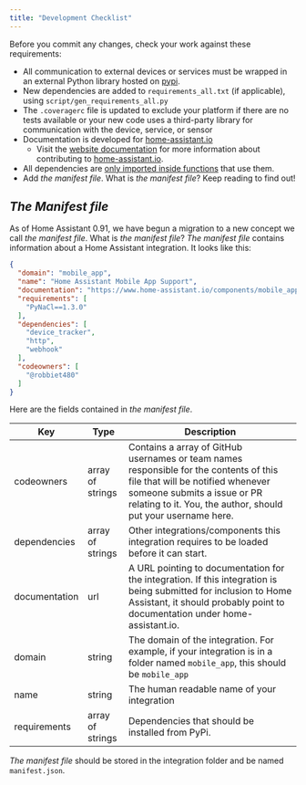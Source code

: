 ```yaml
---
title: "Development Checklist"
---
```



Before you commit any changes, check your work against these requirements:

- All communication to external devices or services must be wrapped in an external Python library hosted on [pypi](https://pypi.python.org/pypi).
- New dependencies are added to `requirements_all.txt` (if applicable), using `script/gen_requirements_all.py`
- The `.coveragerc` file is updated to exclude your platform if there are no tests available or your new code uses a third-party library for communication with the device, service, or sensor
- Documentation is developed for [home-assistant.io](https://home-assistant.io/)
   * Visit the [website documentation](https://www.home-assistant.io/developers/documentation/) for more information about contributing to [home-assistant.io](https://github.com/home-assistant/home-assistant.github.io).
- All dependencies are [only imported inside functions](creating_component_deps_and_reqs.md) that use them.
- Add _the manifest file_. What is _the manifest file_? Keep reading to find out!

## _The Manifest file_

As of Home Assistant 0.91, we have begun a migration to a new concept we call _the manifest file_. What is _the manifest file_? _The manifest file_ contains information about a Home Assistant integration. It looks like this:

```json
{
  "domain": "mobile_app",
  "name": "Home Assistant Mobile App Support",
  "documentation": "https://www.home-assistant.io/components/mobile_app",
  "requirements": [
    "PyNaCl==1.3.0"
  ],
  "dependencies": [
    "device_tracker",
    "http",
    "webhook"
  ],
  "codeowners": [
    "@robbiet480"
  ]
}
```

Here are the fields contained in _the manifest file_.

| Key           | Type             | Description                                                                                                                                                                                                               |
|---------------|------------------|---------------------------------------------------------------------------------------------------------------------------------------------------------------------------------------------------------------------------|
| codeowners    | array of strings | Contains a array of GitHub usernames or team names responsible for the contents of this file that will be notified whenever someone submits a issue or PR relating to it. You, the author, should put your username here. |
| dependencies  | array of strings | Other integrations/components this integration requires to be loaded before it can start.                                                                                                                                 |
| documentation | url              | A URL pointing to documentation for the integration. If this integration is being submitted for inclusion to Home Assistant, it should probably point to documentation under home-assistant.io.                           |
| domain        | string           | The domain of the integration. For example, if your integration is in a folder named `mobile_app`, this should be `mobile_app`                                                                                            |
| name          | string           | The human readable name of your integration                                                                                                                                                                               |
| requirements  | array of strings | Dependencies that should be installed from PyPi.                                                                                                                                                                          |

_The manifest file_ should be stored in the integration folder and be named `manifest.json`.
